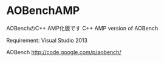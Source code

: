 AOBenchAMP
==========
AOBenchのC++ AMP化版です
C++ AMP version of AOBench

Requirement:
Visual Studio 2013


AOBench
http://code.google.com/p/aobench/
